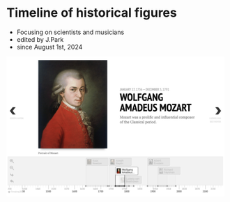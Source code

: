 # Timeline of historical figures

- Focusing on scientists and musicians
- edited by J.Park
- since August 1st, 2024

<img src="./img4doc/demo.png" width="500px" title="demo"></img>
